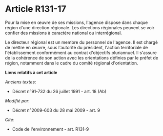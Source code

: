 # Article R131-17

Pour la mise en œuvre de ses missions, l'agence dispose dans chaque région d'une direction régionale. Les directions
régionales peuvent se voir confier des missions à caractère national ou interrégional. 

Le directeur régional est un membre du personnel de l'agence. Il est chargé de mettre en œuvre, sous l'autorité du président,
l'action territoriale de l'établissement conformément au contrat d'objectifs pluriannuel. Il s'assure de la cohérence de son
action avec les orientations définies par le préfet de région, notamment dans le cadre du comité régional d'orientation.

**Liens relatifs à cet article**

_Anciens textes_:

  - Décret n°91-732 du 26 juillet 1991 - art. 18 (Ab)

_Modifié par_:

  - Décret n°2009-603 du 28 mai 2009 - art. 9

_Cite_:

  - Code de l'environnement - art. R131-9
